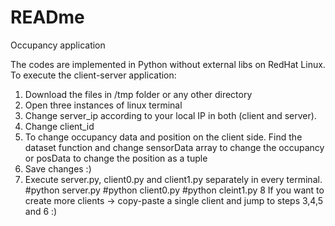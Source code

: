 # READme
Occupancy application

The codes are implemented in Python without external libs on RedHat Linux.
To execute the client-server application:
1. Download the files in /tmp folder or any other directory
2. Open three instances of linux terminal
3. Change server_ip according to your local IP in both (client and server).
4. Change client_id
5. To change occupancy data and position on the client side. Find the dataset function and change sensorData array to change the occupancy or posData to change the position as a tuple
6. Save changes :)
7. Execute server.py, client0.py and client1.py separately in every terminal.
#python server.py
#python client0.py
#python cleint1.py
8 If you want to create more clients -> copy-paste a single client and jump to steps 3,4,5 and 6 :)

